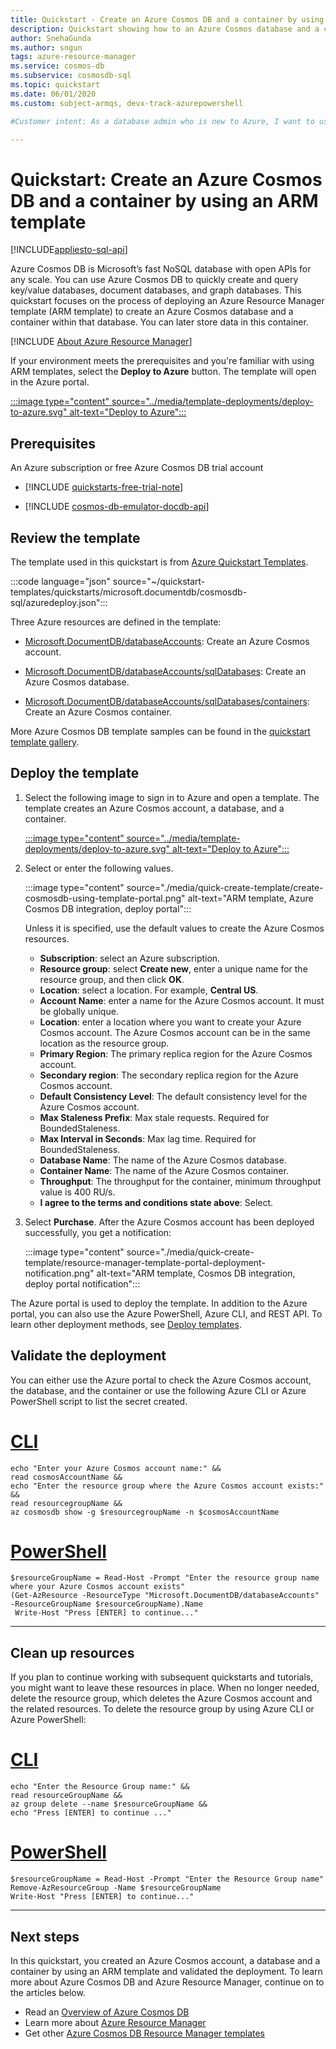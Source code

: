 ```yaml
---
title: Quickstart - Create an Azure Cosmos DB and a container by using Azure Resource Manager template
description: Quickstart showing how to an Azure Cosmos database and a container by using Azure Resource Manager template
author: SnehaGunda
ms.author: sngun
tags: azure-resource-manager
ms.service: cosmos-db
ms.subservice: cosmosdb-sql
ms.topic: quickstart
ms.date: 06/01/2020
ms.custom: subject-armqs, devx-track-azurepowershell

#Customer intent: As a database admin who is new to Azure, I want to use Azure Cosmos DB to store and manage my data.

---
```


# Quickstart: Create an Azure Cosmos DB and a container by using an ARM template
[!INCLUDE[appliesto-sql-api](../includes/appliesto-sql-api.md)]

Azure Cosmos DB is Microsoft’s fast NoSQL database with open APIs for any scale. You can use Azure Cosmos DB to quickly create and query key/value databases, document databases, and graph databases. This quickstart focuses on the process of deploying an Azure Resource Manager template (ARM template) to create an Azure Cosmos database and a container within that database. You can later store data in this container.

[!INCLUDE [About Azure Resource Manager](../../includes/resource-manager-quickstart-introduction.md)]

If your environment meets the prerequisites and you're familiar with using ARM templates, select the **Deploy to Azure** button. The template will open in the Azure portal.

[:::image type="content" source="../media/template-deployments/deploy-to-azure.svg" alt-text="Deploy to Azure":::](https://portal.azure.com/#create/Microsoft.Template/uri/https%3A%2F%2Fraw.githubusercontent.com%2FAzure%2Fazure-quickstart-templates%2Fmaster%2Fquickstarts%2Fmicrosoft.documentdb%2Fcosmosdb-sql%2Fazuredeploy.json)

## Prerequisites

An Azure subscription or free Azure Cosmos DB trial account

- [!INCLUDE [quickstarts-free-trial-note](../../includes/quickstarts-free-trial-note.md)]

- [!INCLUDE [cosmos-db-emulator-docdb-api](includes/cosmos-db-emulator-docdb-api.md)]

## Review the template

The template used in this quickstart is from [Azure Quickstart Templates](https://azure.microsoft.com/resources/templates/cosmosdb-sql/).

:::code language="json" source="~/quickstart-templates/quickstarts/microsoft.documentdb/cosmosdb-sql/azuredeploy.json":::

Three Azure resources are defined in the template:

* [Microsoft.DocumentDB/databaseAccounts](/azure/templates/microsoft.documentdb/databaseaccounts): Create an Azure Cosmos account.

* [Microsoft.DocumentDB/databaseAccounts/sqlDatabases](/azure/templates/microsoft.documentdb/databaseaccounts/sqldatabases): Create an Azure Cosmos database.

* [Microsoft.DocumentDB/databaseAccounts/sqlDatabases/containers](/azure/templates/microsoft.documentdb/databaseaccounts/sqldatabases/containers): Create an Azure Cosmos container.

More Azure Cosmos DB template samples can be found in the [quickstart template gallery](https://azure.microsoft.com/resources/templates/?resourceType=Microsoft.Documentdb).

## Deploy the template

1. Select the following image to sign in to Azure and open a template. The template creates an Azure Cosmos account, a database, and a container.

   [:::image type="content" source="../media/template-deployments/deploy-to-azure.svg" alt-text="Deploy to Azure":::](https://portal.azure.com/#create/Microsoft.Template/uri/https%3A%2F%2Fraw.githubusercontent.com%2FAzure%2Fazure-quickstart-templates%2Fmaster%2Fquickstarts%2Fmicrosoft.documentdb%2Fcosmosdb-sql%2Fazuredeploy.json)

2. Select or enter the following values.

   :::image type="content" source="./media/quick-create-template/create-cosmosdb-using-template-portal.png" alt-text="ARM template, Azure Cosmos DB integration, deploy portal":::

    Unless it is specified, use the default values to create the Azure Cosmos resources.

    * **Subscription**: select an Azure subscription.
    * **Resource group**: select **Create new**, enter a unique name for the resource group, and then click **OK**.
    * **Location**: select a location.  For example, **Central US**.
    * **Account Name**: enter a name for the Azure Cosmos account. It must be globally unique.
    * **Location**: enter a location where you want to create your Azure Cosmos account. The Azure Cosmos account can be in the same location as the resource group.
    * **Primary Region**: The primary replica region for the Azure Cosmos account.
    * **Secondary region**: The secondary replica region for the Azure Cosmos account.
    * **Default Consistency Level**: The default consistency level for the Azure Cosmos account.
    * **Max Staleness Prefix**: Max stale requests. Required for BoundedStaleness.
    * **Max Interval in Seconds**: Max lag time. Required for BoundedStaleness.
    * **Database Name**: The name of the Azure Cosmos database.
    * **Container Name**: The name of the Azure Cosmos container.
    * **Throughput**:  The throughput for the container, minimum throughput value is 400 RU/s.
    * **I agree to the terms and conditions state above**: Select.

3. Select **Purchase**. After the Azure Cosmos account has been deployed successfully, you get a notification:

   :::image type="content" source="./media/quick-create-template/resource-manager-template-portal-deployment-notification.png" alt-text="ARM template, Cosmos DB integration, deploy portal notification":::

The Azure portal is used to deploy the template. In addition to the Azure portal, you can also use the Azure PowerShell, Azure CLI, and REST API. To learn other deployment methods, see [Deploy templates](../azure-resource-manager/templates/deploy-powershell.md).

## Validate the deployment

You can either use the Azure portal to check the Azure Cosmos account, the database, and the container or use the following Azure CLI or Azure PowerShell script to list the secret created.

# [CLI](#tab/CLI)

```azurecli-interactive
echo "Enter your Azure Cosmos account name:" &&
read cosmosAccountName &&
echo "Enter the resource group where the Azure Cosmos account exists:" &&
read resourcegroupName &&
az cosmosdb show -g $resourcegroupName -n $cosmosAccountName
```

# [PowerShell](#tab/PowerShell)

```azurepowershell-interactive
$resourceGroupName = Read-Host -Prompt "Enter the resource group name where your Azure Cosmos account exists"
(Get-AzResource -ResourceType "Microsoft.DocumentDB/databaseAccounts" -ResourceGroupName $resourceGroupName).Name
 Write-Host "Press [ENTER] to continue..."
```

---

## Clean up resources

If you plan to continue working with subsequent quickstarts and tutorials, you might want to leave these resources in place.
When no longer needed, delete the resource group, which deletes the Azure Cosmos account and the related resources. To delete the resource group by using Azure CLI or Azure PowerShell:

# [CLI](#tab/CLI)

```azurecli-interactive
echo "Enter the Resource Group name:" &&
read resourceGroupName &&
az group delete --name $resourceGroupName &&
echo "Press [ENTER] to continue ..."
```

# [PowerShell](#tab/PowerShell)

```azurepowershell-interactive
$resourceGroupName = Read-Host -Prompt "Enter the Resource Group name"
Remove-AzResourceGroup -Name $resourceGroupName
Write-Host "Press [ENTER] to continue..."
```

---

## Next steps

In this quickstart, you created an Azure Cosmos account, a database and a container by using an ARM template and validated the deployment. To learn more about Azure Cosmos DB and Azure Resource Manager, continue on to the articles below.

- Read an [Overview of Azure Cosmos DB](introduction.md)
- Learn more about [Azure Resource Manager](../azure-resource-manager/management/overview.md)
- Get other [Azure Cosmos DB Resource Manager templates](./templates-samples-sql.md)
